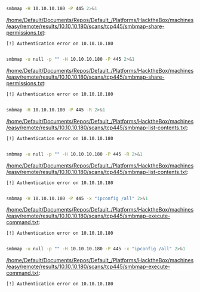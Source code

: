 ```bash
smbmap -H 10.10.10.180 -P 445 2>&1
```

[/home/Default/Documents/Repos/Default_/Platforms/HacktheBox/machines/easy/remote/results/10.10.10.180/scans/tcp445/smbmap-share-permissions.txt](file:///home/Default/Documents/Repos/Default_/Platforms/HacktheBox/machines/easy/remote/results/10.10.10.180/scans/tcp445/smbmap-share-permissions.txt):

```
[!] Authentication error on 10.10.10.180


```
```bash
smbmap -u null -p "" -H 10.10.10.180 -P 445 2>&1
```

[/home/Default/Documents/Repos/Default_/Platforms/HacktheBox/machines/easy/remote/results/10.10.10.180/scans/tcp445/smbmap-share-permissions.txt](file:///home/Default/Documents/Repos/Default_/Platforms/HacktheBox/machines/easy/remote/results/10.10.10.180/scans/tcp445/smbmap-share-permissions.txt):

```
[!] Authentication error on 10.10.10.180


```
```bash
smbmap -H 10.10.10.180 -P 445 -R 2>&1
```

[/home/Default/Documents/Repos/Default_/Platforms/HacktheBox/machines/easy/remote/results/10.10.10.180/scans/tcp445/smbmap-list-contents.txt](file:///home/Default/Documents/Repos/Default_/Platforms/HacktheBox/machines/easy/remote/results/10.10.10.180/scans/tcp445/smbmap-list-contents.txt):

```
[!] Authentication error on 10.10.10.180


```
```bash
smbmap -u null -p "" -H 10.10.10.180 -P 445 -R 2>&1
```

[/home/Default/Documents/Repos/Default_/Platforms/HacktheBox/machines/easy/remote/results/10.10.10.180/scans/tcp445/smbmap-list-contents.txt](file:///home/Default/Documents/Repos/Default_/Platforms/HacktheBox/machines/easy/remote/results/10.10.10.180/scans/tcp445/smbmap-list-contents.txt):

```
[!] Authentication error on 10.10.10.180


```
```bash
smbmap -H 10.10.10.180 -P 445 -x "ipconfig /all" 2>&1
```

[/home/Default/Documents/Repos/Default_/Platforms/HacktheBox/machines/easy/remote/results/10.10.10.180/scans/tcp445/smbmap-execute-command.txt](file:///home/Default/Documents/Repos/Default_/Platforms/HacktheBox/machines/easy/remote/results/10.10.10.180/scans/tcp445/smbmap-execute-command.txt):

```
[!] Authentication error on 10.10.10.180


```
```bash
smbmap -u null -p "" -H 10.10.10.180 -P 445 -x "ipconfig /all" 2>&1
```

[/home/Default/Documents/Repos/Default_/Platforms/HacktheBox/machines/easy/remote/results/10.10.10.180/scans/tcp445/smbmap-execute-command.txt](file:///home/Default/Documents/Repos/Default_/Platforms/HacktheBox/machines/easy/remote/results/10.10.10.180/scans/tcp445/smbmap-execute-command.txt):

```
[!] Authentication error on 10.10.10.180


```
